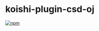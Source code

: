 # koishi-plugin-csd-oj

[![npm](https://img.shields.io/npm/v/koishi-plugin-csd-oj?style=flat-square)](https://www.npmjs.com/package/koishi-plugin-csd-oj)


